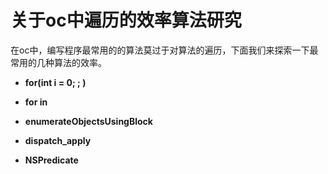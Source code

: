 # 关于oc中遍历的效率算法研究



在oc中，编写程序最常用的的算法莫过于对算法的遍历，下面我们来探索一下最常用的几种算法的效率。


- **for(int i = 0; ; )**

- **for in**

- **enumerateObjectsUsingBlock**

- **dispatch_apply**

- **NSPredicate**


